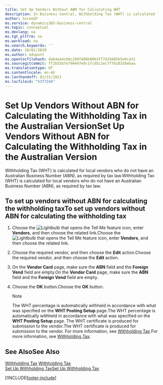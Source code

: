 ```yaml
---
title: Set Up Vendors Without ABN for Calculating WHT
description: In Business Central, Withholding Tax (WHT) is calculated for local vendors who do not have an Australian Business Number (ABN), as required by tax law.
author: SorenGP
ms.service: dynamics365-business-central
ms.topic: conceptual
ms.devlang: na
ms.tgt_pltfrm: na
ms.workload: na
ms.search.keywords: ''
ms.date: 10/01/2020
ms.author: edupont
ms.openlocfilehash: dab4a44cb0c280f406b8063ff7d29405b5e0ca51
ms.sourcegitcommit: ff2b55b7e790447e0c1fcd5c2ec7f7610338ebaa
ms.translationtype: HT
ms.contentlocale: en-AU
ms.lasthandoff: 02/15/2021
ms.locfileid: "5377244"
---
```

# <a name="set-up-vendors-without-abn-for-calculating-the-withholding-tax-in-the-australian-version"></a><span data-ttu-id="2a5a0-103">Set Up Vendors Without ABN for Calculating the Withholding Tax in the Australian Version</span><span class="sxs-lookup"><span data-stu-id="2a5a0-103">Set Up Vendors Without ABN for Calculating the Withholding Tax in the Australian Version</span></span>

<span data-ttu-id="2a5a0-104">Withholding Tax (WHT) is calculated for local vendors who do not have an Australian Business Number (ABN), as required by tax law.</span><span class="sxs-lookup"><span data-stu-id="2a5a0-104">Withholding Tax (WHT) is calculated for local vendors who do not have an Australian Business Number (ABN), as required by tax law.</span></span>  

## <a name="to-set-up-vendors-without-abn-for-calculating-the-withholding-tax"></a><span data-ttu-id="2a5a0-105">To set up vendors without ABN for calculating the withholding tax</span><span class="sxs-lookup"><span data-stu-id="2a5a0-105">To set up vendors without ABN for calculating the withholding tax</span></span>  

1.  <span data-ttu-id="2a5a0-106">Choose the ![Lightbulb that opens the Tell Me feature](../../media/ui-search/search_small.png "Tell me what you want to do") icon, enter **Vendors**, and then choose the related link.</span><span class="sxs-lookup"><span data-stu-id="2a5a0-106">Choose the ![Lightbulb that opens the Tell Me feature](../../media/ui-search/search_small.png "Tell me what you want to do") icon, enter **Vendors**, and then choose the related link.</span></span>  
2.  <span data-ttu-id="2a5a0-107">Choose the required vendor, and then choose the **Edit** action.</span><span class="sxs-lookup"><span data-stu-id="2a5a0-107">Choose the required vendor, and then choose the **Edit** action.</span></span>  
3.  <span data-ttu-id="2a5a0-108">On the **Vendor Card** page, make sure the **ABN** field and the **Foreign Vend** field are empty.</span><span class="sxs-lookup"><span data-stu-id="2a5a0-108">On the **Vendor Card** page, make sure the **ABN** field and the **Foreign Vend** field are empty.</span></span>  
4.  <span data-ttu-id="2a5a0-109">Choose the **OK** button.</span><span class="sxs-lookup"><span data-stu-id="2a5a0-109">Choose the **OK** button.</span></span>  

    > [!NOTE]  
    >  <span data-ttu-id="2a5a0-110">The WHT percentage is automatically withheld in accordance with what was specified on the **WHT Posting Setup** page.</span><span class="sxs-lookup"><span data-stu-id="2a5a0-110">The WHT percentage is automatically withheld in accordance with what was specified on the **WHT Posting Setup** page.</span></span> <span data-ttu-id="2a5a0-111">The WHT certificate is produced for submission to the vendor.</span><span class="sxs-lookup"><span data-stu-id="2a5a0-111">The WHT certificate is produced for submission to the vendor.</span></span> <span data-ttu-id="2a5a0-112">For more information, see [Withholding Tax](withholding-tax.md).</span><span class="sxs-lookup"><span data-stu-id="2a5a0-112">For more information, see [Withholding Tax](withholding-tax.md).</span></span>  

## <a name="see-also"></a><span data-ttu-id="2a5a0-113">See Also</span><span class="sxs-lookup"><span data-stu-id="2a5a0-113">See Also</span></span>  
 <span data-ttu-id="2a5a0-114">[Withholding Tax](withholding-tax.md) </span><span class="sxs-lookup"><span data-stu-id="2a5a0-114">[Withholding Tax](withholding-tax.md) </span></span>  
 [<span data-ttu-id="2a5a0-115">Set Up Withholding Tax</span><span class="sxs-lookup"><span data-stu-id="2a5a0-115">Set Up Withholding Tax</span></span>](how-to-set-up-withholding-tax.md)


[!INCLUDE[footer-include](../../includes/footer-banner.md)]